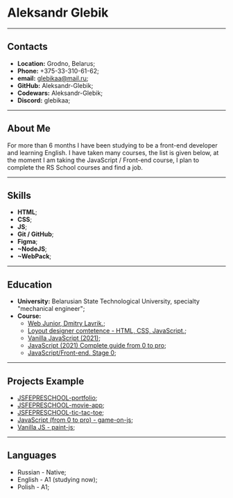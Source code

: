 # Aleksandr Glebik

***

## Contacts
- **Location:** Grodno, Belarus;
- **Phone:** +375-33-310-61-62;
- **email:** glebikaa@mail.ru;
- **GitHub:** Aleksandr-Glebik;
- **Codewars:** Aleksandr-Glebik;
- **Discord:** glebikaa;

***
## About Me

For more than 6 months I have been studying to be a front-end developer and learning English.
I have taken many courses, the list is given below, at the moment I am taking the JavaScript / Front-end course, I plan to complete the RS School courses and find a job.

***
## Skills
- **HTML**;
- **CSS**;
- **JS**;
- **Git / GitHub**;
- **Figma**;
- **~NodeJS**;
- **~WebPack**;
***

## Education
* **University:** Belarusian State Technological University, specialty "mechanical engineer";
* **Course:**
    * [Web Junior, Dmitry Lavrik.](https://www.youtube.com/watch?v=8i3iTVsdnrg&list=PLyeqauxei6jddpCRnLoQIpkRGxaip5pJ4);
    * [Loyout designer comtetence - HTML, CSS, JavaScript.](https://www.mishanep.com/);
    * [Vanilla JavaScript (2021)](https://www.udemy.com/course/jacascript-for-beginners/);
    * [JavaScript (2021) Complete guide from 0 to pro](https://www.udemy.com/course/javascript-full-guide/);
    * [JavaScript/Front-end. Stage 0](https://rs.school/js-stage0/);
***

## Projects Example
* [JSFEPRESCHOOL-portfolio](https://Aleksandr-Glebik.github.io/portfolio-JSFEPRESCHOOL/portfolio/);
* [JSFEPRESCHOOL-movie-app](https://Aleksandr-Glebik.github.io/movie-app-JSFEPRESCHOOL/movie-app/);
* [JSFEPRESCHOOL-tic-tac-toe](https://Aleksandr-Glebik.github.io/tic-tac-toe-JSFEPRESCHOOL/tic-tac-toe/);
* [JavaScript (from 0 to pro) - game-on-js](https://Aleksandr-Glebik.github.io/game-on-js/);
* [Vanilla JS - paint-js](https://Aleksandr-Glebik.github.io/paint-js/);

***
## Languages
- Russian - Native;
- English - A1 (studying now);
- Polish - A1;



